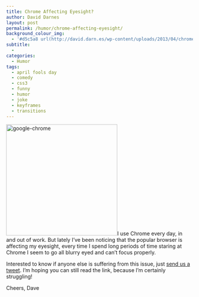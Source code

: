 ```yaml
---
title: Chrome Affecting Eyesight?
author: David Darnes
layout: post
permalink: /humor/chrome-affecting-eyesight/
background_colour_img:
  - '#d5c5a8 url(http://david.darn.es/wp-content/uploads/2013/04/chrome-bg.jpg)'
subtitle:
  - 
categories:
  - Humor
tags:
  - april fools day
  - comedy
  - css3
  - funny
  - humor
  - joke
  - keyframes
  - transitions
---
```

<img class="alignright size-medium wp-image-688 borderless" alt="google-chrome" src="http://david.darn.es/wp-content/uploads/2013/03/google-chrome-300x300.png" width="300" height="300" />I use Chrome every day, in and out of work. But lately I&#8217;ve been noticing that the popular browser is affecting my eyesight, every time I spend long periods of time staring at Chrome I seem to go all blurry eyed and can&#8217;t focus properly.

Interested to know if anyone else is suffering from this issue, just [send us a tweet][1]. I&#8217;m hoping you can still read the link, because I&#8217;m certainly struggling!

Cheers, Dave

 [1]: http://twitter.com/DavidDarnes "David Darnes on Twitter"